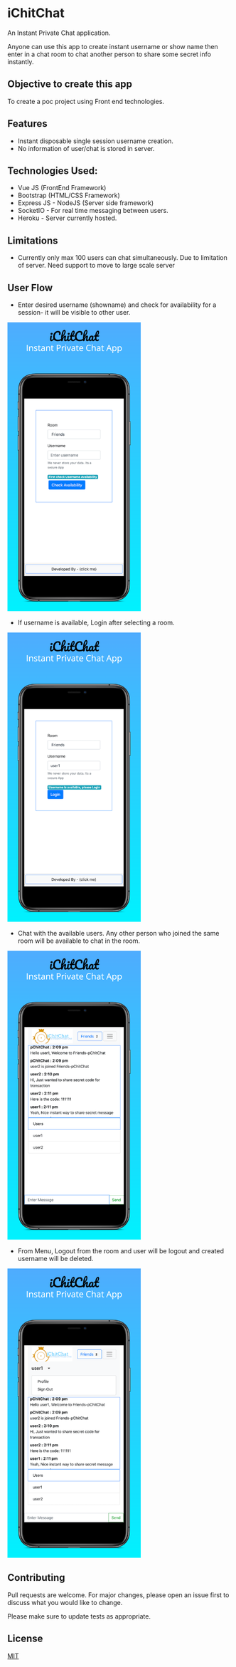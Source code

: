 # iChitChat

An Instant Private Chat application.

Anyone can use this app to create instant username or show name then enter in a chat room to chat another person to share some secret info instantly. 

## Objective to create this app
 To create a poc project using Front end technologies.


## Features

* Instant disposable single session username creation.
* No information of user/chat is stored in server.


## Technologies Used:

* Vue JS (FrontEnd Framework)
* Bootstrap (HTML/CSS Framework)
* Express JS - NodeJS (Server side framework)
* SocketIO - For real time messaging between users.
* Heroku - Server currently hosted.

## Limitations

* Currently only max 100 users can chat simultaneously. Due to limitation of server. Need support to move to large scale server 

## User Flow

* Enter desired username (showname) and check for availability for a session- it will be visible to other user.

<img src="https://github.com/abkabhishek/ichitchat/blob/master/public/images/demo1.png" width="300">


* If username is available, Login after selecting a room.

<img src="https://github.com/abkabhishek/ichitchat/blob/master/public/images/demo2.png" width="300">


* Chat with the available users. Any other person who joined the same room will be available to chat in the room.

<img src="https://github.com/abkabhishek/ichitchat/blob/master/public/images/demo3.png" width="300">


* From Menu, Logout from the room and user will be logout and created username will be deleted.

<img src="https://github.com/abkabhishek/ichitchat/blob/master/public/images/demo4.png" width="300">


## Contributing
Pull requests are welcome. For major changes, please open an issue first to discuss what you would like to change.

Please make sure to update tests as appropriate.

## License
[MIT](https://choosealicense.com/licenses/mit/)